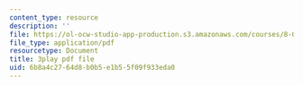 ```yaml
---
content_type: resource
description: ''
file: https://ol-ocw-studio-app-production.s3.amazonaws.com/courses/8-03sc-physics-iii-vibrations-and-waves-fall-2016/6b8a4c2764d8b0b5e1b55f09f933eda0_mqhO9GT8hD4.pdf
file_type: application/pdf
resourcetype: Document
title: 3play pdf file
uid: 6b8a4c27-64d8-b0b5-e1b5-5f09f933eda0
---
```

